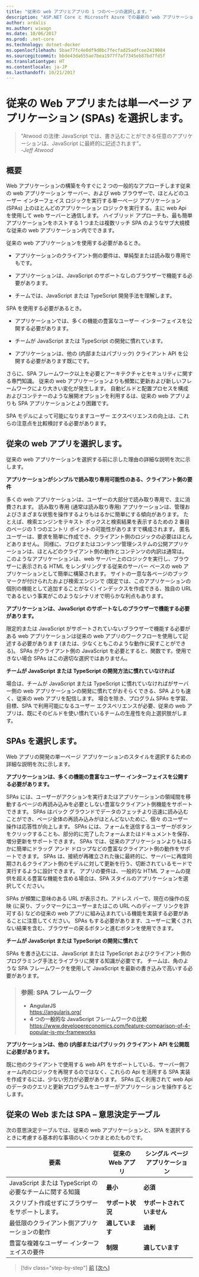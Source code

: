 ```yaml
---
title: "従来の web アプリとアプリの 1 つのページの選択します。"
description: "ASP.NET Core と Microsoft Azure での最新の web アプリケーションを設計します。"
author: ardalis
ms.author: wiwagn
ms.date: 10/06/2017
ms.prod: .net-core
ms.technology: dotnet-docker
ms.openlocfilehash: 5bae77fc4e0df9d0bc7fecfad25adfcee2419084
ms.sourcegitcommit: bbde43da655ae7bea1977f7af7345eb87bd7fd5f
ms.translationtype: HT
ms.contentlocale: ja-JP
ms.lasthandoff: 10/21/2017
---
```

# <a name="choose-between-traditional-web-apps-and-single-page-apps-spas"></a>従来の Web アプリまたは単一ページ アプリケーション (SPAs) を選択します。

> "Atwood の法律: JavaScript では、書き込むことができる任意のアプリケーションは、JavaScript に最終的に記述されます"。  
> _\-Jeff Atwood_

## <a name="summary"></a>概要

Web アプリケーションの構築を今すぐに 2 つの一般的なアプローチします従来の web アプリケーション サーバー、および web ブラウザーで、ほとんどのユーザー インターフェイス ロジックを実行する単一ページ アプリケーション (SPAs) 上のほとんどのアプリケーション ロジックを実行する。主に web Api を使用して web サーバーと通信します。 ハイブリッド アプローチも、最も簡単アプリケーションをホストする 1 つまたは複数リッチ SPA のようなサブ大規模な従来の web アプリケーション内でできます。

従来の web アプリケーションを使用する必要があるとき。

-   アプリケーションのクライアント側の要件は、単純型または読み取り専用でもです。

-   アプリケーションは、JavaScript のサポートなしのブラウザーで機能する必要があります。

-   チームでは、JavaScript または TypeScript 開発手法を理解します。

SPA を使用する必要があるとき。

-   アプリケーションでは、多くの機能の豊富なユーザー インターフェイスを公開する必要があります。

-   チームが JavaScript または TypeScript の開発に慣れています。

-   アプリケーションは、他の (内部またはパブリック) クライアント API を公開する必要があります既にです。

さらに、SPA フレームワーク以上を必要とアーキテクチャとセキュリティに関する専門知識。 従来の web アプリケーションよりも頻繁に更新および新しいフレームワークにより大きい変化が発生します。 自動ビルドと配置プロセスを構成およびコンテナーのような展開オプションを利用するは、従来の web アプリよりも SPA アプリケーションとより困難です。

SPA モデルによって可能になりますユーザー エクスペリエンスの向上は、これらの注意点を比較検討する必要があります。

## <a name="when-to-choose-traditional-web-apps"></a>従来の web アプリを選択します。

従来の web アプリケーションを選択する前に示した理由の詳細な説明を次に示します。

**アプリケーションがシンプルで読み取り専用可能性のある、クライアント側の要件**

多くの web アプリケーションは、ユーザーの大部分で読み取り専用で、主に消費されます。 読み取り専用 (通常は読み取り専用) アプリケーションは、管理およびさまざまな状態を操作するよりもはるかに簡単にする傾向があります。 たとえば、検索エンジンをテキスト ボックスと検索結果を表示するための 2 番目のページの 1 つのエントリ ポイントの可能性がありますで構成されます。 匿名ユーザーは、要求を簡単に作成でき、クライアント側のロジックの必要はほとんどありません。 同様に、ブログまたはコンテンツ管理システムの公開アプリケーションは、ほとんどのクライアント側の動作とコンテンツの内訳は通常は。 このようなアプリケーションは、web サーバー上のロジックを実行し、ブラウザーに表示される HTML をレンダリングする従来のサーバー ベースの web アプリケーションとして簡単に構築されます。 サイトの一意な各ページのブックマークが付けられたおよび検索エンジンで (既定では、このアプリケーションの個別の機能として追加することがなく) インデックスを作成できる、独自の URL であるという事実がこのようなシナリオで明らかな利点もあります。

**アプリケーションは、JavaScript のサポートなしのブラウザーで機能する必要があります。**

限定的または JavaScript がサポートされていないブラウザーで機能する必要がある web アプリケーションは従来の web アプリのワークフローを使用して記述する必要があります (または、少なくともこのような動作に戻すことができる)。 SPAs がクライアント側の JavaScript を必要とすると、関数です。使用できない場合 SPAs はこの適切な選択ではありません。

**チームが JavaScript または TypeScript の開発方法に慣れていなければ**

場合は、チームが JavaScript または TypeScript に慣れていなければがサーバー側の web アプリケーションの開発に慣れてがおそらくできる、SPA よりも速く、従来の web アプリを配信します。 場合を除き、プログラム SPAs を学習、目標、SPA で利用可能になるユーザー エクスペリエンスが必要、従来の web アプリは、既にそのビルドを使い慣れているチームの生産性を向上選択肢がします。

## <a name="when-to-choose-spas"></a>SPAs を選択します。

Web アプリの開発の単一ページ アプリケーションのスタイルを選択するための詳細な説明を次に示します。

**アプリケーションは、多くの機能の豊富なユーザー インターフェイスを公開する必要があります。**

SPAs には、ユーザーがアクションを実行またはアプリケーションの領域間を移動するページの再読み込みを必要としない豊富なクライアント側機能をサポートできます。 SPAs はバック グラウンドでデータのフェッチより迅速に読み込むことができ、ページ全体の再読み込みがほとんどないために、個々 のユーザー操作は応答性が向上します。 SPAs には、フォームを送信するユーザーがボタンをクリックすることも、部分的に完了したフォームまたはドキュメントを保存、増分更新をサポートできます。 SPAs では、従来のアプリケーションよりもはるかに簡単にドラッグ アンド ドロップなどの豊富なクライアント側の動作をサポートできます。 SPAs は、接続が再確立された後に最終的に、サーバーに再度同期されるクライアント側のモデルに対して更新を行う、切断されているモードで実行するように設計できます。 アプリの要件は、一般的な HTML フォームの提供を超える豊富な機能を含める場合は、SPA スタイルのアプリケーションを選択してください。

SPAs が頻繁に意味のある URL が表示され、アドレス バーで、現在の操作の反映 (に戻り、ブックマークにユーザーまたはこの URL へのディープ リンクを許可する) などの従来の web アプリに組み込まれている機能を実装する必要があることに注意してください。 SPAs もする必要があります、ユーザーに驚くされない結果を含む、ブラウザーの戻るボタンと進むボタンを使用できます。

**チームが JavaScript または TypeScript の開発に慣れて**

SPAs を書き込むには、JavaScript または TypeScript およびクライアント側のプログラミング手法とライブラリに関する知識が必要です。 チームは、角のような SPA フレームワークを使用して JavaScript を最新の書き込みで高いする必要があります。

> ### <a name="references--spa-frameworks"></a>参照: SPA フレームワーク
> - **AngularJS**  
> <https://angularjs.org/>
> - **4 つの一般的な JavaScript フレームワークの比較**  
> <https://www.developereconomics.com/feature-comparison-of-4-popular-js-mv-frameworks>

**アプリケーションは、他の (内部またはパブリック) クライアント API を公開既に必要があります。**

既に他のクライアントで使用する web API をサポートしている、サーバー側フォーム内のロジックを再現するのではなく、これらの Api を活用する SPA 実装を作成するには、少ない労力が必要があります。 SPAs 広く利用されて web Api のデータのクエリと更新プログラムをユーザーがアプリケーションを操作するとします。

## <a name="decision-table--traditional-web-or-spa"></a>従来の Web または SPA – 意思決定テーブル

次の意思決定テーブルでは、従来の web アプリケーションと、SPA を選択するときに考慮する基本的な事項のいくつかまとめたものです。

  | **要素** | **従来の Web アプリ** | **シングル ページ アプリケーション** |
  |---|---|---|
  | JavaScript または TypeScript の必要なチームに関する知識 | **最小** | **必須** |
  | スクリプト作成せずにブラウザーをサポートします。 | **サポート状況** | **サポートされていません** |
  | 最低限のクライアント側アプリケーションの動作 | **適しています** | **過剰** |
  | 豊富な複雑なユーザー インターフェイスの要件 | **制限** | **適しています** |

>[!div class="step-by-step"]
[前](モダン-web-アプリケーション-characteristics.md) [[次へ]](architectural-principles.md)
